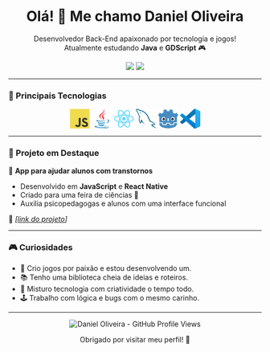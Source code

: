 <h1 align="center">Olá! 👋 Me chamo Daniel Oliveira</h1>

<p align="center">
Desenvolvedor Back-End apaixonado por tecnologia e jogos! <br>
Atualmente estudando <strong>Java</strong> e <strong>GDScript</strong> 🎮
</p>

<div align="center">
  <img src="https://github-readme-stats.vercel.app/api?username=oliDaniel42&show_icons=true&theme=tokyonight&hide_border=true" height="150"/>
  <img src="https://github-readme-stats.vercel.app/api/top-langs/?username=oliDaniel42&layout=compact&theme=tokyonight&hide_border=true" height="150"/>
</div>

---

### 🧠 Principais Tecnologias

<div align="center" style="display: inline_block">
  <img align="center" alt="JS" height="40" width="40" src="https://raw.githubusercontent.com/devicons/devicon/master/icons/javascript/javascript-original.svg">
  <img align="center" alt="Java" height="40" width="40" src="https://raw.githubusercontent.com/devicons/devicon/master/icons/java/java-original.svg">
  <img align="center" alt="ReactNative" height="40" width="40" src="https://raw.githubusercontent.com/devicons/devicon/master/icons/react/react-original.svg">
  <img align="center" alt="MySQL" height="40" width="40" src="https://raw.githubusercontent.com/devicons/devicon/master/icons/mysql/mysql-original.svg">
  <img align="center" alt="Godot" height="40" width="40" src="https://raw.githubusercontent.com/devicons/devicon/master/icons/godot/godot-original.svg">
  <img align="center" alt="VSCode" height="40" width="40" src="https://raw.githubusercontent.com/devicons/devicon/master/icons/vscode/vscode-original.svg">
</div>

---

### 🚀 Projeto em Destaque

🧩 **App para ajudar alunos com transtornos**
- Desenvolvido em **JavaScript** e **React Native**
- Criado para uma feira de ciências 🧪
- Auxilia psicopedagogas e alunos com uma interface funcional

🔗 *[[link do projeto](https://github.com/oliDaniel42/SuportCeaat)]*

---

### 🎮 Curiosidades

- 🎯 Crio jogos por paixão e estou desenvolvendo um.
- 📚 Tenho uma biblioteca cheia de ideias e roteiros.
- 🧪 Misturo tecnologia com criatividade o tempo todo.
- 🕹️ Trabalho com lógica e bugs com o mesmo carinho.

---

<p align="center">
  <img src="https://komarev.com/ghpvc/?username=oliDaniel42&color=blue" alt="Daniel Oliveira - GitHub Profile Views"/>
</p>

<p align="center">Obrigado por visitar meu perfil! 🚀</p>
